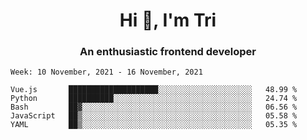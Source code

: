 <h1 align="center">Hi 👋, I'm Tri</h1>
<h3 align="center">An enthusiastic frontend developer</h3>

<!--START_SECTION:waka-->
```text
Week: 10 November, 2021 - 16 November, 2021

Vue.js       ████████████████████░░░░░░░░░░░░░░░░░░░░░   48.99 % 
Python       ██████████░░░░░░░░░░░░░░░░░░░░░░░░░░░░░░░   24.74 % 
Bash         ██▓░░░░░░░░░░░░░░░░░░░░░░░░░░░░░░░░░░░░░░   06.56 % 
JavaScript   ██▒░░░░░░░░░░░░░░░░░░░░░░░░░░░░░░░░░░░░░░   05.58 % 
YAML         ██▒░░░░░░░░░░░░░░░░░░░░░░░░░░░░░░░░░░░░░░   05.35 % 
```
<!--END_SECTION:waka-->
